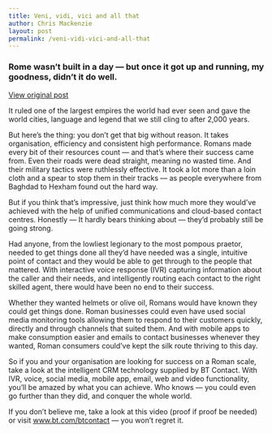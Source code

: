 ```yaml
---
title: Veni, vidi, vici and all that
author: Chris Mackenzie
layout: post
permalink: /veni-vidi-vici-and-all-that
---
```


### Rome wasn’t built in a day — but once it got up and running, my goodness, didn’t it do well.

<div class="download-box">
    <a href="//letstalk.globalservices.bt.com/en/2013/03/veni-vidi-vici-and-all-that" target="_blank">View original post</a>
</div>

It ruled one of the largest empires the world had ever seen and gave the world cities, language and legend that we still cling to after 2,000 years.

But here’s the thing: you don’t get that big without reason. It takes organisation, efficiency and consistent high performance. Romans made every bit of their resources count — and that’s where their success came from. Even their roads were dead straight, meaning no wasted time. And their military tactics were ruthlessly effective. It took a lot more than a loin cloth and a spear to stop them in their tracks — as people everywhere from Baghdad to Hexham found out the hard way.

But if you think that’s impressive, just think how much more they would’ve achieved with the help of unified communications and cloud-based contact centres. Honestly — It hardly bears thinking about — they’d probably still be going strong.

Had anyone, from the lowliest legionary to the most pompous praetor, needed to get things done all they’d have needed was a single, intuitive point of contact and they would be able to get through to the people that mattered. With interactive voice response (IVR) capturing information about the caller and their needs, and intelligently routing each contact to the right skilled agent, there would have been no end to their success.

Whether they wanted helmets or olive oil, Romans would have known they could get things done. Roman businesses could even have used social media monitoring tools allowing them to respond to their customers quickly, directly and through channels that suited them. And with mobile apps to make consumption easier and emails to contact businesses whenever they wanted, Roman consumers could’ve kept the silk route thriving to this day.

So if you and your organisation are looking for success on a Roman scale, take a look at the intelligent CRM technology supplied by BT Contact. With IVR, voice, social media, mobile app, email, web and video functionality, you’ll be amazed by what you can achieve. Who knows — you could even go further than they did, and conquer the whole world.

If you don’t believe me, take a look at this video (proof if proof be needed) or visit www.bt.com/btcontact — you won’t regret it.
